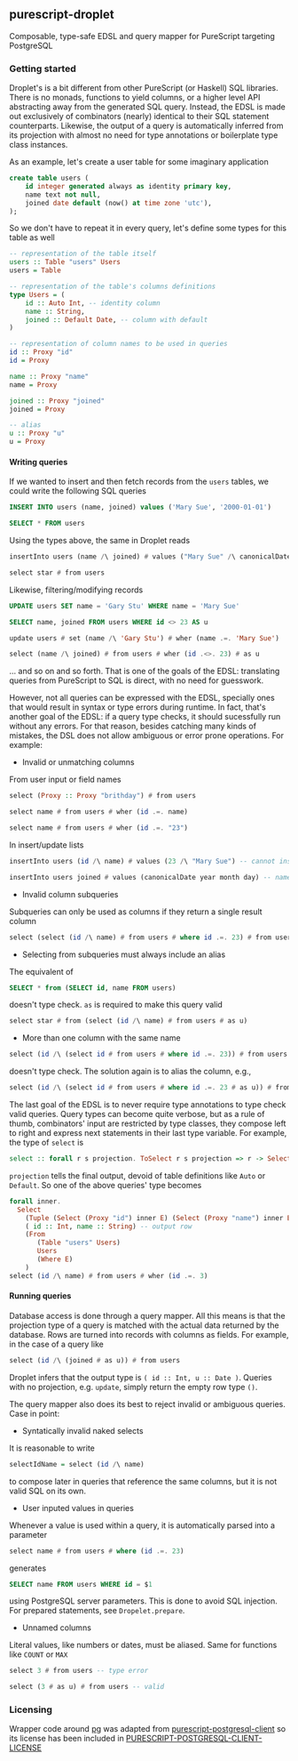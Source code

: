 ## purescript-droplet

Composable, type-safe EDSL and query mapper for PureScript targeting PostgreSQL

### Getting started

Droplet's is a bit different from other PureScript (or Haskell) SQL libraries. There is no monads, functions to yield columns, or a higher level API abstracting away from the generated SQL query. Instead, the EDSL is made out exclusively of combinators (nearly) identical to their SQL statement counterparts. Likewise, the output of a query is automatically inferred from its projection with almost no need for type annotations or boilerplate type class instances.

As an example, let's create a user table for some imaginary application

```sql
create table users (
    id integer generated always as identity primary key,
    name text not null,
    joined date default (now() at time zone 'utc'),
);
```

So we don't have to repeat it in every query, let's define some types for this table as well

```purescript
-- representation of the table itself
users :: Table "users" Users
users = Table

-- representation of the table's columns definitions
type Users = (
    id :: Auto Int, -- identity column
    name :: String,
    joined :: Default Date, -- column with default
)

-- representation of column names to be used in queries
id :: Proxy "id"
id = Proxy

name :: Proxy "name"
name = Proxy

joined :: Proxy "joined"
joined = Proxy

-- alias
u :: Proxy "u"
u = Proxy
```

#### Writing queries

If we wanted to insert and then fetch records from the `users` tables, we could write the following SQL queries

```sql
INSERT INTO users (name, joined) values ('Mary Sue', '2000-01-01')

SELECT * FROM users
```

Using the types above, the same in Droplet reads

```purescript
insertInto users (name /\ joined) # values ("Mary Sue" /\ canonicalDate year month day)

select star # from users
```

Likewise, filtering/modifying records

```sql
UPDATE users SET name = 'Gary Stu' WHERE name = 'Mary Sue'

SELECT name, joined FROM users WHERE id <> 23 AS u
```

```purescript
update users # set (name /\ 'Gary Stu') # wher (name .=. 'Mary Sue')

select (name /\ joined) # from users # wher (id .<>. 23) # as u
```

... and so on and so forth. That is one of the goals of the EDSL: translating queries from PureScript to SQL is direct, with no need for guesswork.

However, not all queries can be expressed with the EDSL, specially ones that would result in syntax or type errors during runtime. In fact, that's another goal of the EDSL: if a query type checks, it should sucessfully run without any errors. For that reason, besides catching many kinds of mistakes, the DSL does not allow ambiguous or error prone operations. For example:

* Invalid or unmatching columns

From user input or field names

```purescript
select (Proxy :: Proxy "brithday") # from users

select name # from users # wher (id .=. name)

select name # from users # wher (id .=. "23")
```

In insert/update lists

```purescript
insertInto users (id /\ name) # values (23 /\ "Mary Sue") -- cannot insert identity column

insertInto users joined # values (canonicalDate year month day) -- name is a required field
```

* Invalid column subqueries

Subqueries can only be used as columns if they return a single result column

```purescript
select (select (id /\ name) # from users # where id .=. 23) # from users -- type error
```

* Selecting from subqueries must always include an alias

The equivalent of

```sql
SELECT * from (SELECT id, name FROM users)
```

doesn't type check. `as` is required to make this query valid

```purescript
select star # from (select (id /\ name) # from users # as u)
```

* More than one column with the same name

```purescript
select (id /\ (select id # from users # where id .=. 23)) # from users
```

doesn't type check. The solution again is to alias the column, e.g.,

```purescript
select (id /\ (select id # from users # where id .=. 23 # as u)) # from users
```

The last goal of the EDSL is to never require type annotations to type check valid queries. Query types can become quite verbose, but as a rule of thumb, combinators' input are restricted by type classes, they compose left to right and express next statements in their last type variable. For example, the type of `select` is

```purescript
select :: forall r s projection. ToSelect r s projection => r -> Select s projection E
```

`projection` tells the final output, devoid of table definitions like `Auto` or `Default`. So one of the above queries' type becomes

```purescript
forall inner.
  Select
    (Tuple (Select (Proxy "id") inner E) (Select (Proxy "name") inner E)) -- columns
    ( id :: Int, name :: String) -- output row
    (From
       (Table "users" Users)
       Users
       (Where E)
    )
select (id /\ name) # from users # wher (id .=. 3)
```

#### Running queries

Database access is done through a query mapper. All this means is that the projection type of a query is matched with the actual data returned by the database. Rows are turned into records with columns as fields. For example, in the case of a query like

```purescript
select (id /\ (joined # as u)) # from users
```

Droplet infers that the output type is `( id :: Int, u :: Date )`. Queries with no projection, e.g. `update`, simply return the empty row type `()`.

The query mapper also does its best to reject invalid or ambiguous queries. Case in point:

* Syntatically invalid naked selects

It is reasonable to write

```purescript
selectIdName = select (id /\ name)
```

to compose later in queries that reference the same columns, but it is not valid SQL on its own.

* User inputed values in queries

Whenever a value is used within a query, it is automatically parsed into a parameter

```purescript
select name # from users # where (id .=. 23)
```

generates

```sql
SELECT name FROM users WHERE id = $1
```

using PostgreSQL server parameters. This is done to avoid SQL injection. For prepared statements, see `Dropelet.prepare`.

* Unnamed columns

Literal values, like numbers or dates, must be aliased. Same for functions like `COUNT` or `MAX`

```purescript
select 3 # from users -- type error

select (3 # as u) # from users -- valid
```


### Licensing

Wrapper code around [pg](https://github.com/brianc/node-postgres) was adapted from [purescript-postgresql-client](https://github.com/rightfold/purescript-postgresql-client) so its license has been included in [PURESCRIPT-POSTGRESQL-CLIENT-LICENSE](PURESCRIPT-POSTGRESQL-CLIENT-LICENSE)